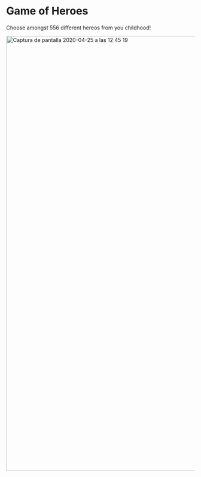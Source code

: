 # Game of Heroes

Choose amongst 556 different hereos from you childhood!

<img width="1161" alt="Captura de pantalla 2020-04-25 a las 12 45 19" src="https://user-images.githubusercontent.com/55360078/80277966-f642c500-86f2-11ea-9021-a98f4df6ac3d.png">


